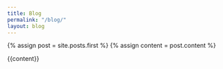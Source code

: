 ```yaml
---
title: Blog
permalink: "/blog/"
layout: blog
---
```


{% assign post = site.posts.first %}
{% assign content = post.content %}

{{content}}